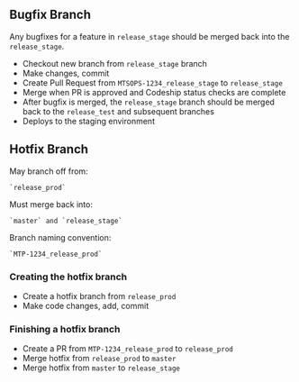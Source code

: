 
## Bugfix Branch

Any bugfixes for a feature in `release_stage` should be merged back into the `release_stage`.

- Checkout new branch from `release_stage` branch
- Make changes, commit
- Create Pull Request from `MTSOPS-1234_release_stage` to `release_stage`
- Merge when PR is approved and Codeship status checks are complete
- After bugfix is merged, the `release_stage` branch should be merged back to the `release_test` and subsequent branches
- Deploys to the staging environment




## Hotfix Branch

May branch off from:
```
`release_prod`
```
Must merge back into:
```
`master` and `release_stage`
```
Branch naming convention:
```
`MTP-1234_release_prod`
```

### Creating the hotfix branch

- Create a hotfix branch from `release_prod`
- Make code changes, add, commit

### Finishing a hotfix branch

- Create a PR from `MTP-1234_release_prod` to `release_prod`
- Merge hotfix from `release_prod` to `master`
- Merge hotfix from `master` to `release_stage`
